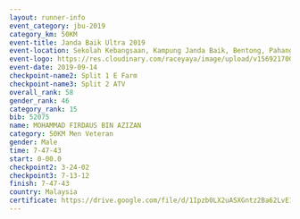 ```yaml
---
layout: runner-info 
event_category: jbu-2019 
category_km: 50KM 
event-title: Janda Baik Ultra 2019
event-location: Sekolah Kebangsaan, Kampung Janda Baik, Bentong, Pahang, Malaysia 
event-logo: https://res.cloudinary.com/raceyaya/image/upload/v1569217009/logo/janda-baik_vch1pc.jpg 
event-date: 2019-09-14 
checkpoint-name2: Split 1 E Farm 
checkpoint-name3: Split 2 ATV 
overall_rank: 58
gender_rank: 46
category_rank: 15
bib: 52075
name: MOHAMMAD FIRDAUS BIN AZIZAN
category: 50KM Men Veteran
gender: Male
time: 7-47-43
start: 0-00.0
checkpoint2: 3-24-02
checkpoint3: 7-13-12
finish: 7-47-43
country: Malaysia
certificate: https://drive.google.com/file/d/1Ipzb0LX2uASXGntz2Ba62LvE1csSzaZc/view?usp=sharing
---
```

